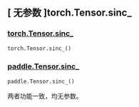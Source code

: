## [ 无参数 ]torch.Tensor.sinc_

### [torch.Tensor.sinc_](https://pytorch.org/docs/stable/generated/torch.Tensor.sinc_.html#torch-tensor-sinc)

```python
torch.Tensor.sinc_()
```

### [paddle.Tensor.sinc_](https://www.paddlepaddle.org.cn/documentation/docs/zh/develop/api/paddle/sinc__cn.html#sinc)

```python
paddle.Tensor.sinc_()
```

两者功能一致，均无参数。
